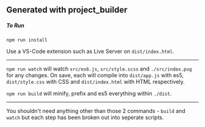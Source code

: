 ## Generated with project_builder

##### To Run

`npm run install`

Use a VS-Code extension such as Live Server on `dist/index.html`.

---

`npm run watch` will watch `src/es6.js`, `src/style.scss` and `./src/index.pug` for any changes. On save, each will compile into `dist/app.js` with es5, `dist/style.css` with CSS and `dist/index.html` with HTML respectively.

`npm run build` will minify, prefix and es5 everything within `./dist`.

---

You shouldn't need anything other than those 2 commands - `build` and `watch` but each step has been broken out into seperate scripts.
